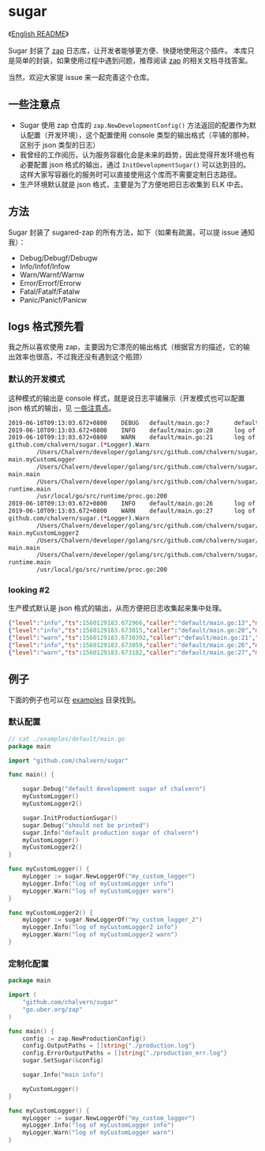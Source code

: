 # sugar

《[English README](./README.md)》

Sugar 封装了 [zap](https://github.com/uber-go/zap) 日志库，让开发者能够更方便、快捷地使用这个插件。
本库只是简单的封装，如果使用过程中遇到问题，推荐阅读 [zap](https://github.com/uber-go/zap) 的相关文档寻找答案。

当然，欢迎大家提 issue 来一起完善这个仓库。


## 一些注意点

* Sugar 使用 zap 仓库的 `zap.NewDevelopmentConfig()` 方法返回的配置作为默认配置（开发环境），这个配置使用 console 类型的输出格式（平铺的那种，区别于 json 类型的日志）
* 我曾经的工作阅历，认为服务容器化会是未来的趋势，因此觉得开发环境也有必要配置 json 格式的输出，通过 `InitDevelopmentSugar()` 可以达到目的。这样大家写容器化的服务时可以直接使用这个库而不需要定制日志路径。
* 生产环境默认就是 json 格式，主要是为了方便地把日志收集到 ELK 中去。


## 方法

Sugar 封装了 sugared-zap 的所有方法，如下（如果有疏漏，可以提 issue 通知我）：

* Debug/Debugf/Debugw
* Info/Infof/Infow
* Warn/Warnf/Warnw
* Error/Errorf/Errorw
* Fatal/Fatalf/Fatalw
* Panic/Panicf/Panicw


## logs 格式预先看

我之所以喜欢使用 zap，主要因为它漂亮的输出格式（根据官方的描述，它的输出效率也很高，不过我还没有遇到这个瓶颈）

### 默认的开发模式

这种模式的输出是 console 样式，就是说日志平铺展示（开发模式也可以配置 json 格式的输出，见 [一些注意点](#一些注意点)。

```bash
2019-06-10T09:13:03.672+0800    DEBUG   default/main.go:7       default development sugar of chalvern   {"unit": "main"}
2019-06-10T09:13:03.672+0800    INFO    default/main.go:20      log of myCustomLogger info      {"unit": "my_custom_logger"}
2019-06-10T09:13:03.672+0800    WARN    default/main.go:21      log of myCustomLogger warn      {"unit": "my_custom_logger"}
github.com/chalvern/sugar.(*Logger).Warn
        /Users/Chalvern/developer/golang/src/github.com/chalvern/sugar/logger.go:51
main.myCustomLogger
        /Users/Chalvern/developer/golang/src/github.com/chalvern/sugar/examples/default/main.go:21
main.main
        /Users/Chalvern/developer/golang/src/github.com/chalvern/sugar/examples/default/main.go:8
runtime.main
        /usr/local/go/src/runtime/proc.go:200
2019-06-10T09:13:03.672+0800    INFO    default/main.go:26      log of myCustomLogger2 info     {"unit": "my_custom_logger_2"}
2019-06-10T09:13:03.672+0800    WARN    default/main.go:27      log of myCustomLogger2 warn     {"unit": "my_custom_logger_2"}
github.com/chalvern/sugar.(*Logger).Warn
        /Users/Chalvern/developer/golang/src/github.com/chalvern/sugar/logger.go:51
main.myCustomLogger2
        /Users/Chalvern/developer/golang/src/github.com/chalvern/sugar/examples/default/main.go:27
main.main
        /Users/Chalvern/developer/golang/src/github.com/chalvern/sugar/examples/default/main.go:9
runtime.main
        /usr/local/go/src/runtime/proc.go:200
```

### looking #2

生产模式默认是 json 格式的输出，从而方便把日志收集起来集中处理。

```json
{"level":"info","ts":1560129183.672966,"caller":"default/main.go:13","msg":"default production sugar of chalvern","unit":"main"}
{"level":"info","ts":1560129183.673015,"caller":"default/main.go:20","msg":"log of myCustomLogger info","unit":"my_custom_logger"}
{"level":"warn","ts":1560129183.6730392,"caller":"default/main.go:21","msg":"log of myCustomLogger warn","unit":"my_custom_logger"}
{"level":"info","ts":1560129183.673059,"caller":"default/main.go:26","msg":"log of myCustomLogger2 info","unit":"my_custom_logger_2"}
{"level":"warn","ts":1560129183.673182,"caller":"default/main.go:27","msg":"log of myCustomLogger2 warn","unit":"my_custom_logger_2"}
```

## 例子

下面的例子也可以在 [examples](./examples) 目录找到。


### 默认配置
```go
// cat ./examples/default/main.go
package main

import "github.com/chalvern/sugar"

func main() {

	sugar.Debug("default development sugar of chalvern")
	myCustomLogger()
	myCustomLogger2()

	sugar.InitProductionSugar()
	sugar.Debug("should not be printed")
	sugar.Info("default production sugar of chalvern")
	myCustomLogger()
	myCustomLogger2()
}

func myCustomLogger() {
	myLogger := sugar.NewLoggerOf("my_custom_logger")
	myLogger.Info("log of myCustomLogger info")
	myLogger.Warn("log of myCustomLogger warn")
}

func myCustomLogger2() {
	myLogger := sugar.NewLoggerOf("my_custom_logger_2")
	myLogger.Info("log of myCustomLogger2 info")
	myLogger.Warn("log of myCustomLogger2 warn")
}
```

### 定制化配置

```go
package main

import (
	"github.com/chalvern/sugar"
	"go.uber.org/zap"
)

func main() {
	config := zap.NewProductionConfig()
	config.OutputPaths = []string{"./production.log"}
	config.ErrorOutputPaths = []string{"./production_err.log"}
	sugar.SetSugar(&config)

	sugar.Info("main info")

	myCustomLogger()
}

func myCustomLogger() {
	myLogger := sugar.NewLoggerOf("my_custom_logger")
	myLogger.Info("log of myCustomLogger info")
	myLogger.Warn("log of myCustomLogger warn")
}

```